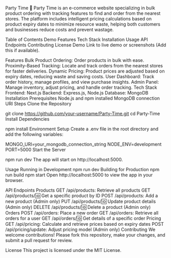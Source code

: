 Party Time 🎉
Party Time is an e-commerce website specializing in bulk product ordering with tracking features to find and order from the nearest stores. The platform includes intelligent pricing calculations based on product expiry dates to minimize resource waste, helping both customers and businesses reduce costs and prevent wastage.

Table of Contents
Demo
Features
Tech Stack
Installation
Usage
API Endpoints
Contributing
License
Demo
Link to live demo or screenshots (Add this if available).

Features
Bulk Product Ordering: Order products in bulk with ease.
Proximity-Based Tracking: Locate and track orders from the nearest stores for faster deliveries.
Dynamic Pricing: Product prices are adjusted based on expiry dates, reducing waste and saving costs.
User Dashboard: Track order history, manage profiles, and view purchase insights.
Admin Panel: Manage inventory, adjust pricing, and handle order tracking.
Tech Stack
Frontend: Next.js
Backend: Express.js, Node.js
Database: MongoDB
Installation
Prerequisites
Node.js and npm installed
MongoDB connection URI
Steps
Clone the Repository

git clone https://github.com/your-username/Party-Time.git
cd Party-Time
Install Dependencies

npm install
Environment Setup Create a .env file in the root directory and add the following variables:

MONGO_URI=your_mongodb_connection_string
NODE_ENV=development
PORT=5000
Start the Server

npm run dev
The app will start on http://localhost:5000.

Usage
Running in Development
npm run dev
Building for Production
npm run build
npm start
Open http://localhost:5000 to view the app in your browser.

API Endpoints
Products
GET /api/products: Retrieve all products
GET /api/products/:id: Get a specific product by ID
POST /api/products: Add a new product (Admin only)
PUT /api/products/:id: Update product details (Admin only)
DELETE /api/products/:id: Delete a product (Admin only)
Orders
POST /api/orders: Place a new order
GET /api/orders: Retrieve all orders for a user
GET /api/orders/:id: Get details of a specific order
Pricing
GET /api/pricing: Calculate and retrieve prices based on expiry dates
POST /api/pricing/update: Adjust pricing model (Admin only)
Contributing
We welcome contributions! Please fork this repository, make your changes, and submit a pull request for review.

License
This project is licensed under the MIT License.

